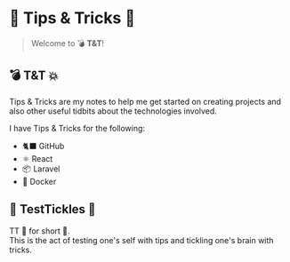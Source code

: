 # 🍆 Tips & Tricks 🎃

> Welcome to 💣 **T&T**!

## 💣 T&T 💥

Tips & Tricks are my notes to help me get started on creating projects and also other useful tidbits about the technologies involved.

I have Tips & Tricks for the following:
- 🐈‍⬛ GitHub
- ⚛️ React
- 📦 Laravel
- 🐳 Docker


## 🥜 TestTickles 💎

TT 🍆 for short 🤏.\
This is the act of testing one's self with tips and tickling one's brain with tricks.
